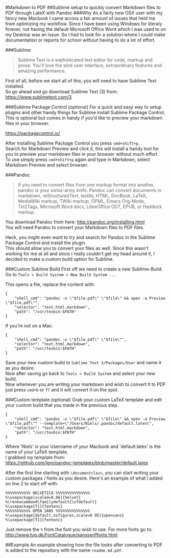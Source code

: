 #Markdown to PDF
##Sublime setup to quickly convert Markdown files to PDF through LateX with Pandoc
###Why
As a fairly new OSX user with my fancy new Macbook I came across a fair amount of issues that held me from optimizing my workflow.
Since I have been using Windows for literaly forever, not having the default Microsoft Office Word which I was used to on my Desktop was an issue.
So I had to look for a solution where I could make documentation or reports for school without having to do a lot of effort.

###Sublime
> Sublime Text is a sophisticated text editor for code, markup and prose.
> You'll love the slick user interface, extraordinary features and amazing performance.

First of all, before we start all of this, you will need to have Sublime Text installed.  
So go ahead and go download Sublime Text (3) from: https://www.sublimetext.com/3

###Sublime Package Control (optional)
For a quick and easy way to setup plugins and other handy things for Sublime install Sublime Package Control.
This is optional but comes in handy if you'd like to preview your markdown files in your browser.

https://packagecontrol.io/

After installing Sublime Package Control you press `cmd+shift+p`.  
Search for Markdown Preview and click it, this will install a handy tool for you to preview your markdown files in your browser without much effort.  
To use simply press `cmd+shift+p` again and type in Markdown, select Markdown Preview and select browser.

###Pandoc
> If you need to convert files from one markup format into another, pandoc is your swiss-army knife. 
> Pandoc can convert documents in markdown, reStructuredText, textile, HTML, DocBook, LaTeX, MediaWiki markup, TWiki markup, 
> OPML, Emacs Org-Mode, Txt2Tags, Microsoft Word docx, LibreOffice ODT, EPUB, or Haddock markup.

You download Pandoc from here: http://pandoc.org/installing.html  
You will need Pandoc to convert your Markdown files to PDF files.

Heck, you might even want to try and search for Pandoc in the Sublime Package Control and install the plugin.  
This should allow you to convert your files as well. 
Since this wasn't working for me at all and since I really couldn't get my head around it, I decided to make a custom build option for Sublime.

###Custom Sublime Build
First off we need to create a new Sublime-Build.
Go to `Tools > Build System > New Build System ...`

This opens a file, replace the content with:

```
{  
    "shell_cmd": "pandoc -o \"$file.pdf\" \"$file\" && open -a Preview \"$file.pdf\"",  
    "selector": "text.html.markdown",  
    "path": "/usr/texbin:$PATH"  
}
```

If you're not on a Mac:

```
{  
    "shell_cmd": "pandoc -o \"$file.pdf\" \"$file\"",
    "selector": "text.html.markdown",
    "path": "/usr/texbin:$PATH"
}
```

Save your new custom build to `Sublime Text 3/Packages/User` and name it as you desire.  
Now after saving go back to `Tools > Build System` and select your new build.  
Now whenever you are writing your markdown and wish to convert it to PDF just press `cmd+b` or `f7` and it will convert it on the spot.

###Custom template (optional)
Grab your custom LaTeX template and edit your custom build that you made in the previous step. 

```
{  
    "shell_cmd": "pandoc -o \"$file.pdf\" \"$file\" && open -a Preview \"$file.pdf\"" --template=\"/Users/Niels/.pandoc/default.latex\",  
    "selector": "text.html.markdown",
    "path": "/usr/texbin:$PATH"
}
```

Where 'Niels' is your Username of your Macbook and 'default.latex' is the name of your LaTeX template.  
I grabbed my template from:  
https://github.com/jgm/pandoc-templates/blob/master/default.latex  

After the first line starting with `\documentclass`, you can start writing your custom packages / fonts as you desire.
Here's an example of what I added on line 2 to start off with:

```
%%%%%%%%%%% HELVETICA %%%%%%%%%%%%%%%  
%\usepackage[scaled=0.86]{helvet}
%\renewcommand\familydefault{\sfdefault} 
%\usepackage[T1]{fontenc}
%%%%%%%%%%% OPEN SANS %%%%%%%%%%%%%%%
%\usepackage[default,osfigures,scale=0.95]{opensans}
%\usepackage[T1]{fontenc}
```

Just remove the `%` from the font you wish to use.
For more fonts go to: http://www.tug.dk/FontCatalogue/sansseriffonts.html

##Example
An example showing how the file looks after converting to PDF is added to the repository with the name `readme.md.pdf`.
